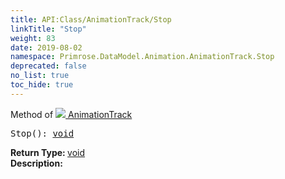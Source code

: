 ```yaml
---
title: API:Class/AnimationTrack/Stop
linkTitle: "Stop"
weight: 83
date: 2019-08-02
namespace: Primrose.DataModel.Animation.AnimationTrack.Stop
deprecated: false
no_list: true
toc_hide: true
---
```

Method of <a href="/docs/api-reference/Class/AnimationTrack"><img src="/icons/silk/film.png"/>&nbsp;AnimationTrack</a>
<pre class="method-declaration">
Stop(): <a class="type" href="/docs/api-reference/System/void">void</a></pre>
<b>Return Type: </b>
<a class="type" href="/docs/api-reference/System/void">void</a>
<br/>
<b>Description: </b>
